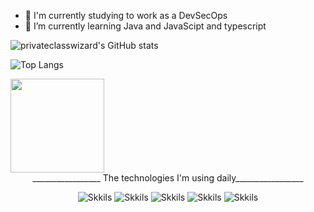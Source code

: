 - 🔭 I'm currently studying to work as a DevSecOps
- 🌱 I’m currently learning Java and JavaScipt and typescript


![privateclasswizard's GitHub stats](https://github-readme-stats.vercel.app/api?username=privateclasswizard&theme=github_dark_dimmed&show_icons=true)

![Top Langs](https://github-readme-stats.vercel.app/api/top-langs/?username=privateclasswizard&layout=compact&langs_count=7&theme=github_dark_dimmed)

<img height="150em" src="https://github-readme-stats.vercel.app/api/top-langs/?username=privateclasswizard&layout=compact&langs_count=7&theme=github_dark_dimmed"/>

<div align="center">
_________________
The technologies I'm using daily_________________

![Skkils](https://img.shields.io/badge/Java-ED8B00?style=for-the-badge&logo=openjdk&logoColor=white)
![Skkils](https://img.shields.io/badge/Python-14354C?style=for-the-badge&logo=python&logoColor=white)
![Skkils](https://img.shields.io/badge/JavaScript-F7DF1E?style=for-the-badge&logo=javascript&logoColor=black)
![Skkils](https://img.shields.io/badge/Node.js-43853D?style=for-the-badge&logo=node.js&logoColor=white)
![Skkils](https://img.shields.io/badge/TypeScript-007ACC?style=for-the-badge&logo=typescript&logoColor=white)

<div>
